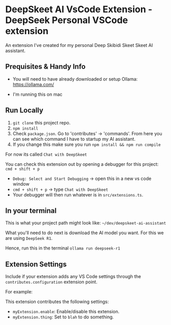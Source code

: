 # DeepSkeet AI VsCode Extension - DeepSeek Personal VSCode extension

An extension I've created for my personal Deep Skibidi Skeet Skeet AI assistant.

## Prequisites & Handy Info

- You will need to have already downloaded or setup Ollama: https://ollama.com/

- I'm running this on mac

## Run Locally

1. `git clone` this project repo.
2. `npm install`
3. Check `package.json`. Go to 'contributes' -> 'commands'. From here you can see which command I have to startup my AI assistant.
4. If you change this make sure you run `npm install && npm run compile`

For now its called `Chat with DeepSkeet`

You can check this extension out by opening a debugger for this project: `cmd + shift + p`

- `Debug: Select and Start Debugging` -> open this in a new vs code window
- `cmd + shift + p` -> type `Chat with DeepSkeet`
- Your debugger will then run whatever is in `src/extensions.ts`.

## In your terminal

This is what your project path might look like: `~/dev/deepskeet-ai-assistant`

What you'll need to do next is download the AI model you want. For this we are using `DeepSeek R1`.

Hence, run this in the terminal `ollama run deepseek-r1`

## Extension Settings

Include if your extension adds any VS Code settings through the `contributes.configuration` extension point.

For example:

This extension contributes the following settings:

- `myExtension.enable`: Enable/disable this extension.
- `myExtension.thing`: Set to `blah` to do something.
